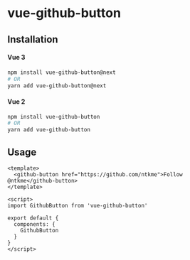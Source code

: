 # vue-github-button

## Installation

#### Vue 3

``` sh
npm install vue-github-button@next
# OR
yarn add vue-github-button@next
```

#### Vue 2

``` sh
npm install vue-github-button
# OR
yarn add vue-github-button
```

## Usage

``` vue
<template>
  <github-button href="https://github.com/ntkme">Follow @ntkme</github-button>
</template>

<script>
import GithubButton from 'vue-github-button'

export default {
  components: {
    GithubButton
  }
}
</script>
```
